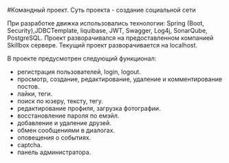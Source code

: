 #Командный проект. Суть проекта - создание социальной сети

При разработке движка использовались технологии: Spring (Boot, Security),JDBCTemplate, liquibase, JWT, Swagger, Log4j, SonarQube, PostgreSQL. Проект разворачивался на предоставленном компанией Skillbox сервере. Текущий проект разворачивается на localhost.

В проекте предусмотрен следующий функционал:

- регистрация пользователей, login, logout.
- просмотр, создание, редактирование, удаление и комментирование постов.
- лайки, теги.
- поиск по юзеру, тексту, тегу.
- редактирование профиля, загрузка фотографии.
- восстановление пароля по емэйл.
- добавление и удаление друзей.
- обмен сообщениями в диалогах.
- оповещения о событиях.
- captcha.
- панель администратора.
